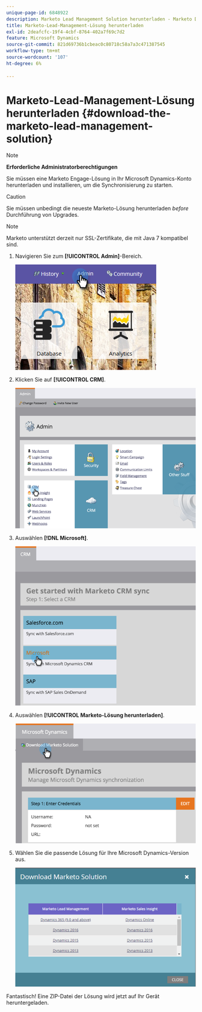 ```yaml
---
unique-page-id: 6848922
description: Marketo Lead Management Solution herunterladen - Marketo Docs - Produktdokumentation
title: Marketo-Lead-Management-Lösung herunterladen
exl-id: 2deafcfc-19f4-4cbf-8764-402a7f69c7d2
feature: Microsoft Dynamics
source-git-commit: 821d69736b1cbeac0c80718c58a7a3c471387545
workflow-type: tm+mt
source-wordcount: '107'
ht-degree: 6%

---
```


# Marketo-Lead-Management-Lösung herunterladen {#download-the-marketo-lead-management-solution}

>[!NOTE]
>
>**Erforderliche Administratorberechtigungen**

Sie müssen eine Marketo Engage-Lösung in Ihr Microsoft Dynamics-Konto herunterladen und installieren, um die Synchronisierung zu starten.

>[!CAUTION]
>
>Sie müssen unbedingt die neueste Marketo-Lösung herunterladen _before_ Durchführung von Upgrades.

>[!NOTE]
>
>Marketo unterstützt derzeit nur SSL-Zertifikate, die mit Java 7 kompatibel sind.

1. Navigieren Sie zum **[!UICONTROL Admin]**-Bereich.

   ![](assets/download-the-marketo-lead-management-solution-1.png)

1. Klicken Sie auf **[!UICONTROL CRM]**.

   ![](assets/download-the-marketo-lead-management-solution-2.png)

1. Auswählen **[!DNL Microsoft]**.

   ![](assets/download-the-marketo-lead-management-solution-3.png)

1. Auswählen **[!UICONTROL Marketo-Lösung herunterladen]**.

   ![](assets/download-the-marketo-lead-management-solution-4.png)

1. Wählen Sie die passende Lösung für Ihre Microsoft Dynamics-Version aus.

   ![](assets/download-the-marketo-lead-management-solution-5.png)

Fantastisch! Eine ZIP-Datei der Lösung wird jetzt auf Ihr Gerät heruntergeladen.
